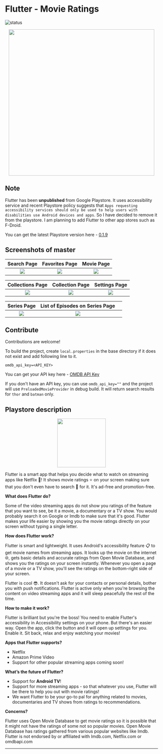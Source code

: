 # Flutter - Movie Ratings
![status](https://travis-ci.org/jayrambhia/MovieRatings.svg?branch=master)

<p align="center">
<img src="https://github.com/jayrambhia/MovieRatings/blob/master/screenshots/cover.png" width="480px"/>
</p>

## Note
Flutter has been **unpublished** from Google Playstore. It uses accessibility service and recent Playstore policy suggests that `Apps requesting accessibility services should only be used to help users with disabilities use Android devices and apps`. So I have decided to remove it from the playstore. I am planning to add Flutter to other app stores such as F-Droid.

You can get the latest Playstore version here - [0.1.9](https://github.com/jayrambhia/MovieRatings/releases/download/v0.1.9/flutter_v0.1.9.apk)

## Screenshots of master

Search Page | Favorites Page | Movie Page
:----------:|:--------------:|:----------: 
![](https://github.com/jayrambhia/MovieRatings/blob/master/screenshots/search_screen.png) | ![](https://github.com/jayrambhia/MovieRatings/blob/master/screenshots/likes_screen.png) | ![](https://github.com/jayrambhia/MovieRatings/blob/master/screenshots/movie_screen.png)

Collections Page | Collection Page | Settings Page
:----------:|:--------------:|:---------------:
![](https://github.com/jayrambhia/MovieRatings/blob/master/screenshots/collections_page.png) | ![](https://github.com/jayrambhia/MovieRatings/blob/master/screenshots/collection_page.png) | ![](https://github.com/jayrambhia/MovieRatings/blob/master/screenshots/settings_screen.png)

Series Page | List of Episodes on Series Page |  |
:----------:|:-------------------------------:|:-:
![](https://github.com/jayrambhia/MovieRatings/blob/master/screenshots/series_page.png) | ![](https://github.com/jayrambhia/MovieRatings/blob/master/screenshots/series_episodes_page.png) |

## Contribute

Contributions are welcome!

To build the project, create `local.properties` in the base directory if it does not exist and add following line to it.

```
omdb_api_key=<API_KEY>
```

You can get your API key here - [OMDB API Key](http://www.omdbapi.com/apikey.aspx)

If you don't have an API key, you can use `omdb_api_key=""` and the project will use `PreloadedMovieProvider` in debug build. It will return search results for `thor` and `batman` only.

## Playstore description

<p align="center">
<img src="https://github.com/jayrambhia/MovieRatings/blob/master/screenshots/playstore_logo.png" width="160px"/>
</p>

Flutter is a smart app that helps you decide what to watch on streaming apps like Netflix 🎥! It shows movie ratings ⭐ on your screen making sure that you don't even have to search 🔎 for it. It's ad-free and promotion-free.

<b>What does Flutter do?</b>
 
Some of the video streaming apps do not show you ratings of the feature that you want to see, be it a movie, a documentary or a TV show. You would probably search it on Google or Imdb to make sure that it's good. Flutter makes your life easier by showing you the movie ratings directly on your screen without typing a single letter.
 
<b>How does Flutter work?</b>
 
Flutter is smart and lightweight. It uses Android's accessibility feature 📋 to get movie names from streaming apps. It looks up the movie on the internet 🌐, gets basic details and accurate ratings from Open Movie Database, and shows you the ratings on your screen instantly. Whenever you open a page of a movie or a TV show, you'll see the ratings on the bottom-right side of your screen.
 
Flutter is cool 😎. It doesn't ask for your contacts or personal details, bother you with push notifications. Flutter is active only when you're browsing the content on video streaming apps and it will sleep peacefully the rest of the time.
 
<b>How to make it work?</b>
 
Flutter is brilliant but you're the boss! You need to enable Flutter's accessibility in Accessibility settings on your phone. But there's an easier way. Open the app, click the button and it will open up settings for you. Enable it. Sit back, relax and enjoy watching your movies!
 
<b>Apps that Flutter supports?</b>
 - Netflix
 - Amazon Prime Video
 - Support for other popular streaming apps coming soon!
 
<b>What’s the future of Flutter?</b>

 - Support for <b>Android TV</b>!
 - Support for more streaming apps - so that whatever you use, Flutter will be there to help you out with movie ratings!
 - We want Flutter to be your go-to pal for anything related to movies, documentaries and TV shows from ratings to recommendations.
 
<b>Concerns?</b>

Flutter uses Open Movie Database to get movie ratings so it is possible that it might not have the ratings of some not so popular movies.
Open Movie Database has ratings gathered from various popular websites like Imdb.
Flutter is not endorsed by or affiliated with Imdb.com, Netflix.com or omdbapi.com

-----
